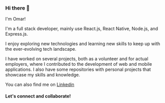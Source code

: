 ### Hi there 👋

I'm Omar!

I'm a full stack developer, mainly use React.js, React Native, Node.js, and Express.js.

I enjoy exploring new technologies and learning new skills to keep up with the ever-evolving tech landscape.

I have worked on several projects, both as a volunteer and for actual employers, where I contributed to the development of web and mobile applications. I also have some repositories with personal projects that showcase my skills and knowledge.

You can also find me on [Linkedin](https://www.linkedin.com/in/omar-challaf/)

#### Let's connect and collaborate!
